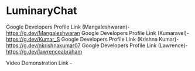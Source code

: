 # LuminaryChat

Google Developers Profile Link (Mangaleshwaran)-  https://g.dev/Mangaleshwaran
Google Developers Profile Link (Kumaravel)-  https://g.dev/Kumar_S
Google Developers Profile Link (Krishna Kumar)-  https://g.dev/nkrishnakumar07
Google Developers Profile Link (Lawrence)-  https://g.dev/lawrenceabraham

Video Demonstration Link - 
